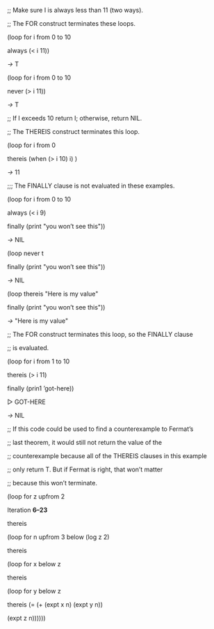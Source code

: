  

;; Make sure I is always less than 11 (two ways). 

;; The FOR construct terminates these loops. 

(loop for i from 0 to 10 

always (&#60; i 11)) 

*→* T 

(loop for i from 0 to 10 

never (&#62; i 11)) 

*→* T 

;; If I exceeds 10 return I; otherwise, return NIL. 

;; The THEREIS construct terminates this loop. 

(loop for i from 0 

thereis (when (&#62; i 10) i) ) 

*→* 11 

;;; The FINALLY clause is not evaluated in these examples. 

(loop for i from 0 to 10 

always (&#60; i 9) 

finally (print "you won’t see this")) 

*→* NIL 

(loop never t 

finally (print "you won’t see this")) 

*→* NIL 

(loop thereis "Here is my value" 

finally (print "you won’t see this")) 

*→* "Here is my value" 

;; The FOR construct terminates this loop, so the FINALLY clause 

;; is evaluated. 

(loop for i from 1 to 10 

thereis (&#62; i 11) 

finally (prin1 ’got-here)) 

&#9655; GOT-HERE 

*→* NIL 

;; If this code could be used to find a counterexample to Fermat’s 

;; last theorem, it would still not return the value of the 

;; counterexample because all of the THEREIS clauses in this example 

;; only return T. But if Fermat is right, that won’t matter 

;; because this won’t terminate. 

(loop for z upfrom 2 

Iteration **6–23**

 

 

thereis 

(loop for n upfrom 3 below (log z 2) 

thereis 

(loop for x below z 

thereis 

(loop for y below z 

thereis (= (+ (expt x n) (expt y n)) 

(expt z n)))))) 

